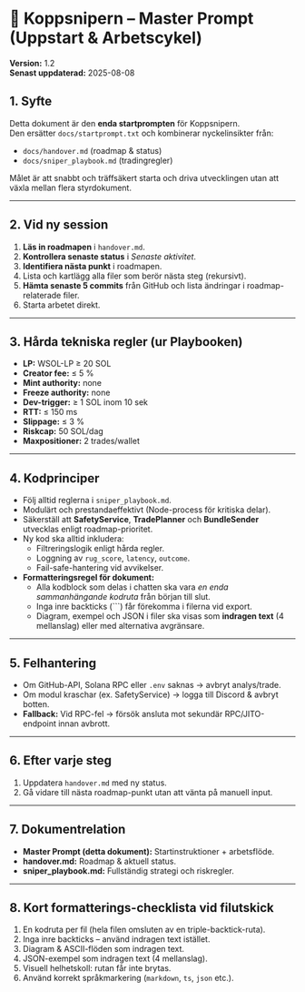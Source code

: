 # 🏹 Koppsnipern – Master Prompt (Uppstart & Arbetscykel)

**Version:** 1.2  
**Senast uppdaterad:** 2025-08-08

## 1. Syfte
Detta dokument är den **enda startprompten** för Koppsnipern.  
Den ersätter `docs/startprompt.txt` och kombinerar nyckelinsikter från:
- `docs/handover.md` (roadmap & status)
- `docs/sniper_playbook.md` (tradingregler)

Målet är att snabbt och träffsäkert starta och driva utvecklingen utan att växla mellan flera styrdokument.

---

## 2. Vid ny session
1. **Läs in roadmapen** i `handover.md`.
2. **Kontrollera senaste status** i *Senaste aktivitet*.
3. **Identifiera nästa punkt** i roadmapen.
4. Lista och kartlägg alla filer som berör nästa steg (rekursivt).
5. **Hämta senaste 5 commits** från GitHub och lista ändringar i roadmap-relaterade filer.
6. Starta arbetet direkt.

---

## 3. Hårda tekniska regler (ur Playbooken)
- **LP:** WSOL-LP ≥ 20 SOL  
- **Creator fee:** ≤ 5 %  
- **Mint authority:** none  
- **Freeze authority:** none  
- **Dev-trigger:** ≥ 1 SOL inom 10 sek  
- **RTT:** ≤ 150 ms  
- **Slippage:** ≤ 3 %  
- **Riskcap:** 50 SOL/dag  
- **Maxpositioner:** 2 trades/wallet

---

## 4. Kodprinciper
- Följ alltid reglerna i `sniper_playbook.md`.
- Modulärt och prestandaeffektivt (Node-process för kritiska delar).
- Säkerställ att **SafetyService**, **TradePlanner** och **BundleSender** utvecklas enligt roadmap-prioritet.
- Ny kod ska alltid inkludera:
  - Filtreringslogik enligt hårda regler.
  - Loggning av `rug_score`, `latency`, `outcome`.
  - Fail-safe-hantering vid avvikelser.
- **Formatteringsregel för dokument:**  
  - Alla kodblock som delas i chatten ska vara *en enda sammanhängande kodruta* från början till slut.  
  - Inga inre backticks (```) får förekomma i filerna vid export.  
  - Diagram, exempel och JSON i filer ska visas som **indragen text** (4 mellanslag) eller med alternativa avgränsare.

---

## 5. Felhantering
- Om GitHub-API, Solana RPC eller `.env` saknas → avbryt analys/trade.
- Om modul kraschar (ex. SafetyService) → logga till Discord & avbryt botten.
- **Fallback:** Vid RPC-fel → försök ansluta mot sekundär RPC/JITO-endpoint innan avbrott.

---

## 6. Efter varje steg
1. Uppdatera `handover.md` med ny status.
2. Gå vidare till nästa roadmap-punkt utan att vänta på manuell input.

---

## 7. Dokumentrelation
- **Master Prompt (detta dokument):** Startinstruktioner + arbetsflöde.
- **handover.md:** Roadmap & aktuell status.
- **sniper_playbook.md:** Fullständig strategi och riskregler.

---

## 8. Kort formatterings-checklista vid filutskick
1. En kodruta per fil (hela filen omsluten av en triple-backtick-ruta).  
2. Inga inre backticks – använd indragen text istället.  
3. Diagram & ASCII-flöden som indragen text.  
4. JSON-exempel som indragen text (4 mellanslag).  
5. Visuell helhetskoll: rutan får inte brytas.  
6. Använd korrekt språkmarkering (`markdown`, `ts`, `json` etc.).
